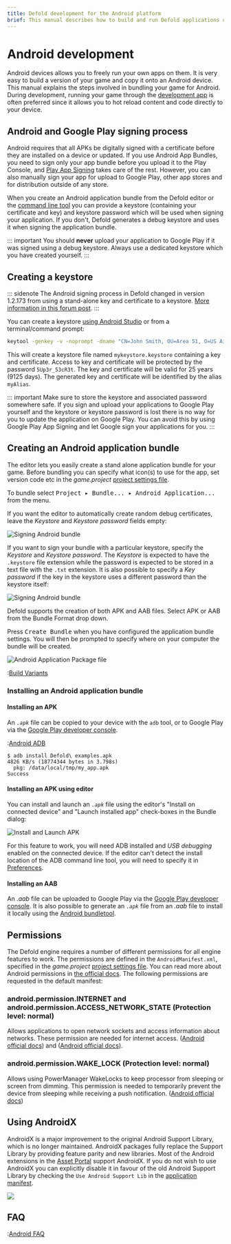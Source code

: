 ```yaml
---
title: Defold development for the Android platform
brief: This manual describes how to build and run Defold applications on Android devices
---
```


# Android development

Android devices allows you to freely run your own apps on them. It is very easy to build a version of your game and copy it onto an Android device. This manual explains the steps involved in bundling your game for Android. During development, running your game through the [development app](/manuals/dev-app) is often preferred since it allows you to hot reload content and code directly to your device.

## Android and Google Play signing process

Android requires that all APKs be digitally signed with a certificate before they are installed on a device or updated. If you use Android App Bundles, you need to sign only your app bundle before you upload it to the Play Console, and [Play App Signing](https://developer.android.com/studio/publish/app-signing#app-signing-google-play) takes care of the rest. However, you can also manually sign your app for upload to Google Play, other app stores and for distribution outside of any store.

When you create an Android application bundle from the Defold editor or the [command line tool](/manuals/bob) you can provide a keystore (containing your certificate and key) and keystore password which will be used when signing your application. If you don't, Defold generates a debug keystore and uses it when signing the application bundle.

::: important
You should **never** upload your application to Google Play if it was signed using a debug keystore. Always use a dedicated keystore which you have created yourself.
:::

## Creating a keystore

::: sidenote
The Android signing process in Defold changed in version 1.2.173 from using a stand-alone key and certificate to a keystore. [More information in this forum post](https://forum.defold.com/t/upcoming-change-to-the-android-build-pipeline/66084).
:::

You can create a keystore [using Android Studio](https://developer.android.com/studio/publish/app-signing#generate-key) or from a terminal/command prompt:

```bash
keytool -genkey -v -noprompt -dname "CN=John Smith, OU=Area 51, O=US Air Force, L=Unknown, ST=Nevada, C=US" -keystore mykeystore.keystore -storepass 5Up3r_53cR3t -alias myAlias -keyalg RSA -validity 9125
```

This will create a keystore file named `mykeystore.keystore` containing a key and certificate. Access to key and certificate will be protected by the password `5Up3r_53cR3t`. The key and certificate will be valid for 25 years (9125 days). The generated key and certificate will be identified by the alias `myAlias`.

::: important
Make sure to store the keystore and associated password somewhere safe. If you sign and upload your applications to Google Play yourself and the keystore or keystore password is lost there is no way for you to update the application on Google Play. You can avoid this by using Google Play App Signing and let Google sign your applications for you.
:::


## Creating an Android application bundle

The editor lets you easily create a stand alone application bundle for your game. Before bundling you can specify what icon(s) to use for the app, set version code etc in the *game.project* [project settings file](/manuals/project-settings/#android).

To bundle select <kbd>Project ▸ Bundle... ▸ Android Application...</kbd> from the menu.

If you want the editor to automatically create random debug certificates, leave the *Keystore* and *Keystore password* fields empty:

![Signing Android bundle](images/android/sign_bundle.png)

If you want to sign your bundle with a particular keystore, specify the *Keystore* and *Keystore password*. The *Keystore* is expected to have the `.keystore` file extension while the password is expected to be stored in a text file with the `.txt` extension. It is also possible to specify a *Key password* if the key in the keystore uses a different password than the keystore itself:

![Signing Android bundle](images/android/sign_bundle2.png)

Defold supports the creation of both APK and AAB files. Select APK or AAB from the Bundle Format drop down.

Press <kbd>Create Bundle</kbd> when you have configured the application bundle settings. You will then be prompted to specify where on your computer the bundle will be created.

![Android Application Package file](images/android/apk_file.png)

:[Build Variants](../shared/build-variants.md)

### Installing an Android application bundle

#### Installing an APK

An *`.apk`* file can be copied to your device with the `adb` tool, or to Google Play via the [Google Play developer console](https://play.google.com/apps/publish/).

:[Android ADB](../shared/android-adb.md)

```
$ adb install Defold\ examples.apk
4826 KB/s (18774344 bytes in 3.798s)
  pkg: /data/local/tmp/my_app.apk
Success
```

#### Installing an APK using editor

You can install and launch an *`.apk`* file using the editor's "Install on connected device" and "Launch installed app" check-boxes in the Bundle dialog:

![Install and Launch APK](images/android/install_and_launch.png)

For this feature to work, you will need ADB installed and *USB debugging* enabled on the connected device. If the editor can't detect the install location of the ADB command line tool, you will need to specify it in [Preferences](/manuals/editor-preferences/#tools).

#### Installing an AAB

An *.aab* file can be uploaded to Google Play via the [Google Play developer console](https://play.google.com/apps/publish/). It is also possible to generate an *`.apk`* file from an *.aab* file to install it locally using the [Android bundletool](https://developer.android.com/studio/command-line/bundletool).

## Permissions

The Defold engine requires a number of different permissions for all engine features to work. The permissions are defined in the `AndroidManifest.xml`, specified in the *game.project* [project settings file](/manuals/project-settings/#android). You can read more about Android permissions in [the official docs](https://developer.android.com/guide/topics/permissions/overview). The following permissions are requested in the default manifest:

### android.permission.INTERNET and android.permission.ACCESS_NETWORK_STATE (Protection level: normal)
Allows applications to open network sockets and access information about networks. These permission are needed for internet access. ([Android official docs](https://developer.android.com/reference/android/Manifest.permission#INTERNET)) and ([Android official docs](https://developer.android.com/reference/android/Manifest.permission#ACCESS_NETWORK_STATE)).

### android.permission.WAKE_LOCK (Protection level: normal)
Allows using PowerManager WakeLocks to keep processor from sleeping or screen from dimming. This permission is needed to temporarily prevent the device from sleeping while receiving a push notification. ([Android official docs](https://developer.android.com/reference/android/Manifest.permission#WAKE_LOCK))


## Using AndroidX
AndroidX is a major improvement to the original Android Support Library, which is no longer maintained. AndroidX packages fully replace the Support Library by providing feature parity and new libraries. Most of the Android extensions in the [Asset Portal](/assets) support AndroidX. If you do not wish to use AndroidX you can explicitly disable it in favour of the old Android Support Library by checking the `Use Android Support Lib` in the [application manifest](https://defold.com/manuals/app-manifest/).

![](images/android/enable_supportlibrary.png)

## FAQ
:[Android FAQ](../shared/android-faq.md)
